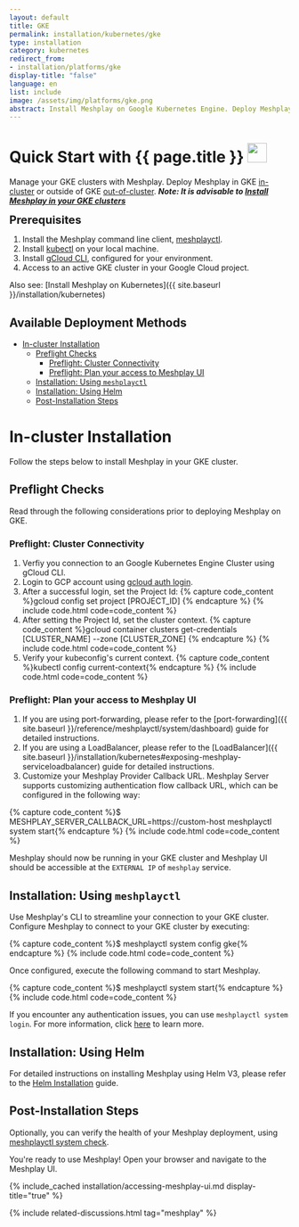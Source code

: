 ```yaml
---
layout: default
title: GKE
permalink: installation/kubernetes/gke
type: installation
category: kubernetes
redirect_from:
- installation/platforms/gke
display-title: "false"
language: en
list: include
image: /assets/img/platforms/gke.png
abstract: Install Meshplay on Google Kubernetes Engine. Deploy Meshplay in GKE in-cluster or outside of GKE out-of-cluster.
---
```


<h1>Quick Start with {{ page.title }} <img src="{{ page.image }}" style="width:35px;height:35px;" /></h1>

Manage your GKE clusters with Meshplay. Deploy Meshplay in GKE [in-cluster](#in-cluster-installation) or outside of GKE [out-of-cluster](#out-of-cluster-installation). **_Note: It is advisable to [Install Meshplay in your GKE clusters](#in-cluster-installation)_**

<div class="prereqs"><p><strong style="font-size: 20px;">Prerequisites</strong> </p> 
  <ol>
    <li>Install the Meshplay command line client, <a href="{{ site.baseurl }}/installation/meshplayctl" class="meshplay-light">meshplayctl</a>.</li>
    <li>Install <a href="https://kubernetes.io/docs/tasks/tools/">kubectl</a> on your local machine.</li>
    <li>Install <a href="https://cloud.google.com/sdk/docs/install">gCloud CLI</a>, configured for your environment.</li>
    <li>Access to an active GKE cluster in your Google Cloud project.</li>
  </ol>
</div>

Also see: [Install Meshplay on Kubernetes]({{ site.baseurl }}/installation/kubernetes)

## Available Deployment Methods

- [In-cluster Installation](#in-cluster-installation)
  - [Preflight Checks](#preflight-checks)
    - [Preflight: Cluster Connectivity](#preflight-cluster-connectivity)
    - [Preflight: Plan your access to Meshplay UI](#preflight-plan-your-access-to-meshplay-ui)
  - [Installation: Using `meshplayctl`](#installation-using-meshplayctl)
  - [Installation: Using Helm](#installation-using-helm)
  - [Post-Installation Steps](#post-installation-steps)

# In-cluster Installation

Follow the steps below to install Meshplay in your GKE cluster.

## Preflight Checks

Read through the following considerations prior to deploying Meshplay on GKE.

### Preflight: Cluster Connectivity

1. Verfiy you connection to an Google Kubernetes Engine Cluster using gCloud CLI.
1. Login to GCP account using [gcloud auth login](https://cloud.google.com/sdk/gcloud/reference/auth/login).
1. After a successful login, set the Project Id:
{% capture code_content %}gcloud config set project [PROJECT_ID]
{% endcapture %}
{% include code.html code=code_content %}
1. After setting the Project Id, set the cluster context.
{% capture code_content %}gcloud container clusters get-credentials [CLUSTER_NAME] --zone [CLUSTER_ZONE] {% endcapture %}
{% include code.html code=code_content %}
1. Verify your kubeconfig's current context.
{% capture code_content %}kubectl config current-context{% endcapture %}
{% include code.html code=code_content %}

### Preflight: Plan your access to Meshplay UI

1. If you are using port-forwarding, please refer to the [port-forwarding]({{ site.baseurl }}/reference/meshplayctl/system/dashboard) guide for detailed instructions.
2. If you are using a LoadBalancer, please refer to the [LoadBalancer]({{ site.baseurl }}/installation/kubernetes#exposing-meshplay-serviceloadbalancer) guide for detailed instructions.
3. Customize your Meshplay Provider Callback URL. Meshplay Server supports customizing authentication flow callback URL, which can be configured in the following way:

{% capture code_content %}$ MESHPLAY_SERVER_CALLBACK_URL=https://custom-host meshplayctl system start{% endcapture %}
{% include code.html code=code_content %}

Meshplay should now be running in your GKE cluster and Meshplay UI should be accessible at the `EXTERNAL IP` of `meshplay` service.

## Installation: Using `meshplayctl`

Use Meshplay's CLI to streamline your connection to your GKE cluster. Configure Meshplay to connect to your GKE cluster by executing:

{% capture code_content %}$ meshplayctl system config gke{% endcapture %}
{% include code.html code=code_content %}

Once configured, execute the following command to start Meshplay.

{% capture code_content %}$ meshplayctl system start{% endcapture %}
{% include code.html code=code_content %}

If you encounter any authentication issues, you can use `meshplayctl system login`. For more information, click [here](/guides/meshplayctl/authenticate-with-meshplay-via-cli) to learn more.

## Installation: Using Helm

For detailed instructions on installing Meshplay using Helm V3, please refer to the [Helm Installation](/installation/helm) guide.

## Post-Installation Steps

Optionally, you can verify the health of your Meshplay deployment, using <a href='/reference/meshplayctl/system/check'>meshplayctl system check</a>.

You're ready to use Meshplay! Open your browser and navigate to the Meshplay UI.

{% include_cached installation/accessing-meshplay-ui.md display-title="true" %}

{% include related-discussions.html tag="meshplay" %}